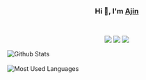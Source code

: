 ### <div align="center">Hi 👋, I'm <a href="https://xwj1024.github.io">Ajin</a></div>
  <br>
  <p align="center">
    <img src="https://img.shields.io/github/stars/xwj1024"/>
    <img src="https://img.shields.io/github/followers/xwj1024"/>
    <img src="https://img.shields.io/github/follows/xwj1024"/>
  </p>
  
![Github Stats](https://github-readme-stats.vercel.app/api?username=xwj1024&show_icons=true&theme=dark&count_private=true)<br>
<br>
![Most Used Languages](https://github-readme-stats.vercel.app/api/top-langs/?username=xwj1024&theme=dark&layout=compact)<br>
